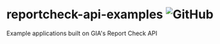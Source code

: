 # reportcheck-api-examples ![GitHub](https://img.shields.io/github/license/GIALaboratory/reportcheck-api-examples.svg)
Example applications built on GIA's Report Check API
